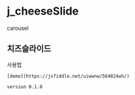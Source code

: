 # j_cheeseSlide
carousel

## 치즈슬라이드

사용법

    [demo](https://jsfiddle.net/uiwwnw/564824wh/)

    version 0.1.0